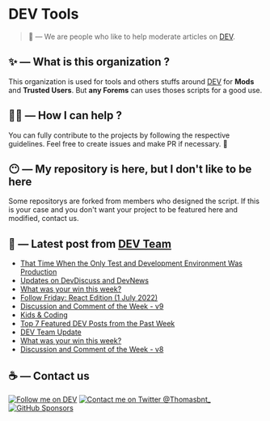 # DEV Tools

> 🔧 — We are people who like to help moderate articles on [DEV](https://dev.to).

## ✨ — What is this organization ?

This organization is used for tools and others stuffs around [DEV](https://dev.to) for **Mods** and **Trusted Users**. But __any Forems__ can uses thoses scripts for a good use.


## 💪🏼 — How I can help ?

You can fully contribute to the projects by following the respective guidelines. Feel free to create issues and make PR if necessary. 🎉

## 😶 — My repository is here, but I don't like to be here

Some repositorys are forked from members who designed the script. If this is your case and you don't want your project to be featured here and modified, contact us.

## 📝 — Latest post from [DEV Team](https://dev.to/devteam)

<!-- BLOG-POST-LIST:START -->
- [That Time When the Only Test and Development Environment Was Production](https://dev.to/devteam/that-time-when-the-only-test-and-development-environment-was-production-1gnn)
- [Updates on DevDiscuss and DevNews](https://dev.to/devteam/updates-on-devdiscuss-and-devnews-39e4)
- [What was your win this week?](https://dev.to/devteam/what-was-your-win-this-week-1m8a)
- [Follow Friday: React Edition &lpar;1 July 2022&rpar;](https://dev.to/devteam/follow-friday-react-edition-1-july-2022-2kpa)
- [Discussion and Comment of the Week - v9](https://dev.to/devteam/discussion-and-comment-of-the-week-v9-3pb9)
- [Kids &amp; Coding](https://dev.to/devteam/kids-coding-4ja7)
- [Top 7 Featured DEV Posts from the Past Week](https://dev.to/devteam/top-7-featured-dev-posts-from-the-past-week-1hjp)
- [DEV Team Update](https://dev.to/devteam/dev-team-update-261j)
- [What was your win this week?](https://dev.to/devteam/what-was-your-win-this-week-45f7)
- [Discussion and Comment of the Week - v8](https://dev.to/devteam/discussion-and-comment-of-the-week-v8-h24)
<!-- BLOG-POST-LIST:END -->


## ☕ — Contact us

[![Follow me on DEV](https://img.shields.io/badge/dev.to-%2308090A.svg?&style=for-the-badge&logo=dev.to&logoColor=white&alt=devto)](https://dev.to/thomasbnt)
[![Contact me on Twitter @Thomasbnt_](https://img.shields.io/badge/Contact%20me%20on%20Twitter-%231DA1F2.svg?&style=for-the-badge&logo=twitter&logoColor=white&alt=twitter)](https://twitter.com/messages/1142357270-1142357270?text=Hello,%20I%20contact%20you%20from%20devtotools%20&recipient_id=1142357270) [![GitHub Sponsors](https://img.shields.io/badge/Sponsor%20me-%23EA54AE.svg?&style=for-the-badge&logo=github-sponsors&logoColor=white)](https://github.com/sponsors/thomasbnt)


